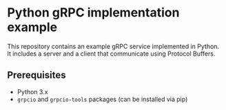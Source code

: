 # Python gRPC implementation example

This repository contains an example gRPC service implemented in Python. It includes a server and a client that communicate using Protocol Buffers.

## Prerequisites

- Python 3.x
- `grpcio` and `grpcio-tools` packages (can be installed via pip)